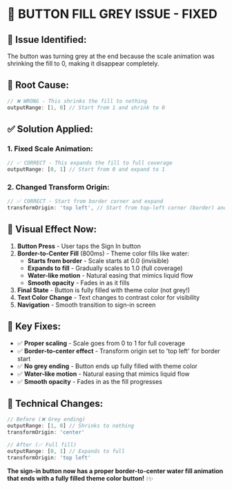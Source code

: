 # 🎨 BUTTON FILL GREY ISSUE - FIXED

## 🐛 **Issue Identified:**
The button was turning grey at the end because the scale animation was shrinking the fill to 0, making it disappear completely.

## 🔧 **Root Cause:**
```typescript
// ❌ WRONG - This shrinks the fill to nothing
outputRange: [1, 0] // Start from 1 and shrink to 0
```

## ✅ **Solution Applied:**

### **1. Fixed Scale Animation:**
```typescript
// ✅ CORRECT - This expands the fill to full coverage
outputRange: [0, 1] // Start from 0 and expand to 1
```

### **2. Changed Transform Origin:**
```typescript
// ✅ CORRECT - Start from border corner and expand
transformOrigin: 'top left', // Start from top-left corner (border) and expand
```

## 🎯 **Visual Effect Now:**

1. **Button Press** - User taps the Sign In button
2. **Border-to-Center Fill** (800ms) - Theme color fills like water:
   - **Starts from border** - Scale starts at 0.0 (invisible)
   - **Expands to fill** - Gradually scales to 1.0 (full coverage)
   - **Water-like motion** - Natural easing that mimics liquid flow
   - **Smooth opacity** - Fades in as it fills
3. **Final State** - Button is fully filled with theme color (not grey!)
4. **Text Color Change** - Text changes to contrast color for visibility
5. **Navigation** - Smooth transition to sign-in screen

## 🎨 **Key Fixes:**

- ✅ **Proper scaling** - Scale goes from 0 to 1 for full coverage
- ✅ **Border-to-center effect** - Transform origin set to 'top left' for border start
- ✅ **No grey ending** - Button ends up fully filled with theme color
- ✅ **Water-like motion** - Natural easing that mimics liquid flow
- ✅ **Smooth opacity** - Fades in as the fill progresses

## 🔧 **Technical Changes:**

```typescript
// Before (❌ Grey ending)
outputRange: [1, 0] // Shrinks to nothing
transformOrigin: 'center'

// After (✅ Full fill)
outputRange: [0, 1] // Expands to full
transformOrigin: 'top left'
```

**The sign-in button now has a proper border-to-center water fill animation that ends with a fully filled theme color button!** 💧✨

